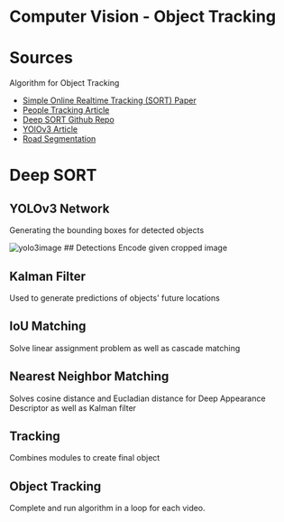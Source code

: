 # Computer Vision - Object Tracking
# Sources
Algorithm for Object Tracking

- [Simple Online Realtime Tracking (SORT) Paper](https://arxiv.org/abs/1703.07402)
- [People Tracking Article](https://towardsdatascience.com/people-tracking-using-deep-learning-5c90d43774be#:~:text=Deep%20Sort%20Algorithm,-I%20love%20the&text=We%20track%20based%20on%20not,factor%20into%20the%20tracking%20logic)
- [Deep SORT Github Repo](https://github.com/nwojke/deep_sort)
- [YOlOv3 Article](https://machinelearningmastery.com/how-to-perform-object-detection-with-yolov3-in-keras/)
- [Road Segmentation](https://www.kaggle.com/datasets/sakshaymahna/kittiroadsegmentation?resource=download)


# Deep SORT
## YOLOv3 Network
Generating the bounding boxes for detected objects

<img src="https://viso.ai/wp-content/uploads/2021/02/YOLOv3-how-it-works.jpg" alt="yolo3image">
## Detections
Encode given cropped image


## Kalman Filter
Used to generate predictions of objects' future locations

## IoU Matching
Solve linear assignment problem as well as cascade matching

## Nearest Neighbor Matching
Solves cosine distance and Eucladian distance for Deep Appearance Descriptor as well as Kalman filter

## Tracking
Combines modules to create final object

## Object Tracking
Complete and run algorithm in a loop for each video. 
